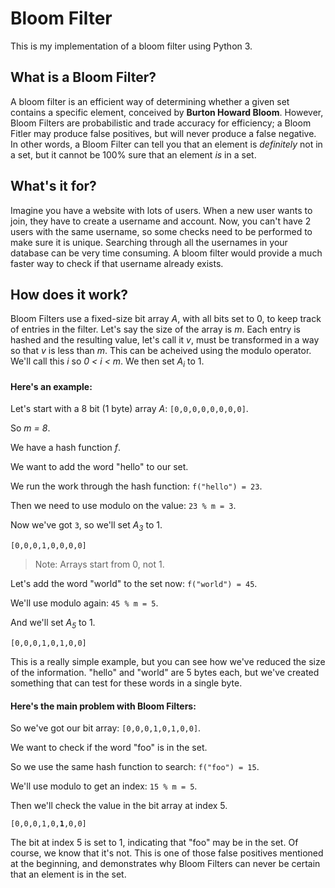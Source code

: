 # Bloom Filter
This is my implementation of a bloom filter using Python 3.

## What is a Bloom Filter?
A bloom filter is an efficient way of determining whether a given set contains a specific element, conceived by **Burton Howard Bloom**. However, Bloom Filters are probabilistic and trade accuracy for efficiency; a Bloom Fitler may produce false positives, but will never produce a false negative. In other words, a Bloom Filter can tell you that an element is *definitely* not in a set, but it cannot be 100% sure that an element *is* in a set. 

## What's it for?
Imagine you have a website with lots of users. When a new user wants to join, they have to create a username and account. Now, you can't have 2 users with the same username, so some checks need to be performed to make sure it is unique. Searching through all the usernames in your database can be very time consuming. A bloom filter would provide a much faster way to check if that username already exists. 

## How does it work?
Bloom Filters use a fixed-size bit array *A*, with all bits set to 0, to keep track of entries in the filter. Let's say the size of the array is *m*. Each entry is hashed and the resulting value, let's call it *v*, must be transformed in a way so that *v* is less than *m*. This can be acheived using the modulo operator. We'll call this *i* so *0 < i < m*. We then set *A<sub>i</sub>* to 1. 

#### Here's an example: 

Let's start with a 8 bit (1 byte) array *A*:
`[0,0,0,0,0,0,0,0]`.

So *m = 8*.

We have a hash function *f*.

We want to add the word "hello" to our set.

We run the work through the hash function: `f("hello") = 23`.

Then we need to use modulo on the value: `23 % m = 3`.

Now we've got `3`, so we'll set *A<sub>3</sub>* to 1. 

`[0,0,0,1,0,0,0,0]`

> Note: Arrays start from 0, not 1.

Let's add the word "world" to the set now: `f("world") = 45`.

We'll use modulo again: `45 % m = 5`.

And we'll set *A<sub>5</sub>* to 1.

`[0,0,0,1,0,1,0,0]`

This is a really simple example, but you can see how we've reduced the size of the information. "hello" and "world" are 5 bytes each, but we've created something that can test for these words in a single byte.

#### Here's the main problem with Bloom Filters:
So we've got our bit array: 
`[0,0,0,1,0,1,0,0]`.

We want to check if the word "foo" is in the set.

So we use the same hash function to search: `f("foo") = 15`.

We'll use modulo to get an index: `15 % m = 5`.

Then we'll check the value in the bit array at index 5.

`[0,0,0,1,0,`<strong>`1`</strong>`,0,0]`

The bit at index 5 is set to 1, indicating that "foo" may be in the set. Of course, we know that it's not. This is one of those false positives mentioned at the beginning, and demonstrates why Bloom Filters can never be certain that an element is in the set.
